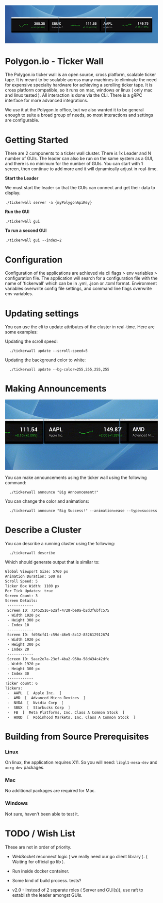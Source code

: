 <p align="center">
  <img src="misc/ticker-wall.gif" />
</p>

# Polygon.io - Ticker Wall

The Polygon.io ticker wall is an open source, cross platform, scalable ticker tape. It is meant to be scalable across many machines to eliminate the need for expensive specialty hardware for achieving a scrolling ticker tape. It is cross platform compatible, so it runs on mac, windows or linux ( only mac and linux tested ). All interaction is done via the CLI. There is a gRPC interface for more advanced integrations.

We use it at the Polygon.io office, but we also wanted it to be general enough to suite a broad group of needs, so most interactions and settings are configurable.

# Getting Started

There are 2 components to a ticker wall cluster. There is 1x Leader and N number of GUIs. The leader can also be run on the same system as a GUI, and there is no minimum for the number of GUIs. You can start with 1 screen, then continue to add more and it will dynamically adjust in real-time.

**Start the Leader**

We must start the leader so that the GUIs can connect and get their data to display.

`./tickerwall server -a {myPolygonApiKey}`

**Run the GUI**

`./tickerwall gui`

**To run a second GUI**

`./tickerwall gui --index=2`

# Configuration

Configuration of the applications are achieved via cli flags > env variables > configuration file. The application will search for a configuration file with the name of 'tickerwall' which can be in .yml, .json or .toml format. Environment variables overwrite config file settings, and command line flags overwrite env variables.

# Updating settings

You can use the cli to update attributes of the cluster in real-time. Here are some examples:

Updating the scroll speed:

      ./tickerwall update --scroll-speed=5

Updating the background color to white:

      ./tickerwall update --bg-color=255,255,255,255

# Making Announcements

<p align="center">
  <img src="misc/ticker-announcement.gif"/>
</p>

You can make announcements using the ticker wall using the following command:

      ./tickerwall announce "Big Announcement!"

You can change the color and animations:

      ./tickerwall announce "Big Success!" --animation=ease --type=success

# Describe a Cluster

You can describe a running cluster using the following:

      ./tickerwall describe

Which should generate output that is similar to:

```
Global Viewport Size: 5760 px
Animation Duration: 500 ms
Scroll Speed: 5
Ticker Box Width: 1100 px
Per Tick Updates: true
Screen Count: 3
Screen Details:
 ------------
 Screen ID: 73452516-62af-4720-be0a-b2d3f6bfc575
 - Width 1920 px
 - Height 300 px
 - Index 10
 ------------
 Screen ID: fd98cf41-c59d-46e5-8c12-832612912674
 - Width 1920 px
 - Height 300 px
 - Index 20
 ------------
 Screen ID: 5aac2e7a-23ef-4ba2-950a-58d434c42dfe
 - Width 1920 px
 - Height 300 px
 - Index 30
 ------------
Ticker count: 6
Tickers:
 -  AAPL  [  Apple Inc.  ]
 -  AMD  [  Advanced Micro Devices  ]
 -  NVDA  [  Nvidia Corp  ]
 -  SBUX  [  Starbucks Corp  ]
 -  FB  [  Meta Platforms, Inc. Class A Common Stock  ]
 -  HOOD  [  Robinhood Markets, Inc. Class A Common Stock  ]
```

# Building from Source Prerequisites

### Linux

On linux, the application requires X11. So you will need: `libgl1-mesa-dev` and `xorg-dev` packages.

### Mac

No additional packages are required for Mac.

### Windows

Not sure, haven't been able to test it.

# TODO / Wish List

These are not in order of priority.

- WebSocket reconnect logic ( we really need our go client library ). ( Waiting for official go lib ).
- Run inside docker container.
- Some kind of build process. tests?

- v2.0 - Instead of 2 separate roles ( Server and GUI(s)), use raft to establish the leader amongst GUIs.
